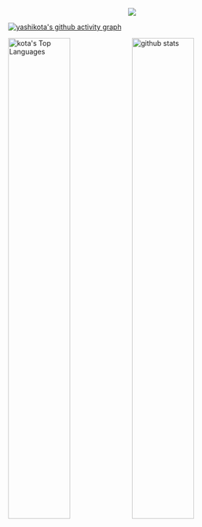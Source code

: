 <p align="center">
  <a href="https://github.com/yashikota?tab=repositories">
    <img src="https://skillicons.dev/icons?i=c,cpp,python,js,ts,react,next,linux,vscode,git,github" />
  </a>
</p>

[![yashikota's github activity graph](https://activity-graph.herokuapp.com/graph?username=yashikota&hide_border=true&theme=react-dark )](https://github.com/yashikota?tab=repositories)

<a href="https://github.com/yashikota?tab=repositories" alt="repositories" >
<img alt="kota's Top Languages" src="https://github-readme-stats.vercel.app/api/top-langs/?username=yashikota&langs_count=10&layout=compact&hide_border=true&text_color=777777&bg_color=00000000&border_color=00000000&hide=Jupyter%20Notebook" width="50%" /><img alt="github stats" width="50%" src="https://github-readme-stats.vercel.app/api?username=yashikota&hide_border=true&bg_color=00000000&theme=onedark&show_icons=ture"/>
</a> 

<!-- [![trophy](https://github-profile-trophy.vercel.app/?username=yashikota&theme=onedark&column=7
)](https://github.com/ryo-ma/github-profile-trophy)

[![](https://raw.githubusercontent.com/yashikota/yashikota/master/profile-summary-card-output/github_dark/0-profile-details.svg)](https://github.com/vn7n24fzkq/github-profile-summary-cards)
[![](https://raw.githubusercontent.com/yashikota/yashikota/master/profile-summary-card-output/github_dark/1-repos-per-language.svg)](https://github.com/vn7n24fzkq/github-profile-summary-cards) [![](https://raw.githubusercontent.com/yashikota/yashikota/master/profile-summary-card-output/github_dark/2-most-commit-language.svg)](https://github.com/vn7n24fzkq/github-profile-summary-cards)
[![](https://raw.githubusercontent.com/yashikota/yashikota/master/profile-summary-card-output/github_dark/3-stats.svg)](https://github.com/vn7n24fzkq/github-profile-summary-cards) [![](https://raw.githubusercontent.com/yashikota/yashikota/master/profile-summary-card-output/github_dark/4-productive-time.svg)](https://github.com/vn7n24fzkq/github-profile-summary-cards)

![](https://komarev.com/ghpvc/?username=yashikota&color=blue) -->

<!-- <img src="https://github-readme-streak-stats.herokuapp.com?user=yashikota&theme=github-dark&hide_border=true&date_format=%5BY.%5Dn.j&sideNums=777777&background=00000000&border=777777&stroke=777777&ring=777777&fire=777777&currStreakNum=777777&currStreakLabel=777777&sideLabels=777777&dates=777777" width="58%" /> -->

<!-- <img src="https://activity-graph.herokuapp.com/graph?username=yashikota&bg_color=00000000&hide_border=true&color=777777&line=777777&point=777777" /> -->

<!-- <div>
<img src="https://cdn.jsdelivr.net/gh/devicons/devicon/icons/linux/linux-original.svg" width="5%" />         
<img src="https://cdn.jsdelivr.net/gh/devicons/devicon/icons/ubuntu/ubuntu-plain.svg" width="5%" />       
<img src="https://cdn.jsdelivr.net/gh/devicons/devicon/icons/vscode/vscode-original.svg" width="5%" />          
<img src="https://cdn.jsdelivr.net/gh/devicons/devicon/icons/visualstudio/visualstudio-plain.svg" width="5%" />          
<img src="https://cdn.jsdelivr.net/gh/devicons/devicon/icons/windows8/windows8-original.svg" width="5%" />          
<img src="https://cdn.jsdelivr.net/gh/devicons/devicon/icons/unity/unity-original.svg" width="5%" />     
<img src="https://cdn.jsdelivr.net/gh/devicons/devicon/icons/unrealengine/unrealengine-original.svg" width="5%" />     
<img src="https://cdn.jsdelivr.net/gh/devicons/devicon/icons/rust/rust-plain.svg" width="5%" />                    
<img src="https://cdn.jsdelivr.net/gh/devicons/devicon/icons/c/c-original.svg" width="5%"/>
<img src="https://cdn.jsdelivr.net/gh/devicons/devicon/icons/cplusplus/cplusplus-original.svg" width="5%" />          
<img src="https://cdn.jsdelivr.net/gh/devicons/devicon/icons/qt/qt-original.svg" width="5%" />          
<img src="https://cdn.jsdelivr.net/gh/devicons/devicon/icons/python/python-original.svg" width="5%" />
<img src="https://cdn.jsdelivr.net/gh/devicons/devicon/icons/opencv/opencv-original.svg" width="5%" />          
<img src="https://cdn.jsdelivr.net/gh/devicons/devicon/icons/pytest/pytest-original.svg" width="5%" />          
<img src="https://cdn.jsdelivr.net/gh/devicons/devicon/icons/fastapi/fastapi-original.svg" width="5%" />          
<img src="https://cdn.jsdelivr.net/gh/devicons/devicon/icons/pytorch/pytorch-original.svg" width="5%" />          
<img src="https://cdn.jsdelivr.net/gh/devicons/devicon/icons/tensorflow/tensorflow-original.svg" width="5%" />          
<img src="https://cdn.jsdelivr.net/gh/devicons/devicon/icons/html5/html5-original.svg" width="5%" />
<img src="https://cdn.jsdelivr.net/gh/devicons/devicon/icons/css3/css3-original.svg" width="5%" />
<img src="https://cdn.jsdelivr.net/gh/devicons/devicon/icons/javascript/javascript-original.svg" width="5%" />
<img src="https://cdn.jsdelivr.net/gh/devicons/devicon/icons/typescript/typescript-original.svg" width="5%" />
<img src="https://cdn.jsdelivr.net/gh/devicons/devicon/icons/nodejs/nodejs-original.svg" width="5%" />          
<img src="https://cdn.jsdelivr.net/gh/devicons/devicon/icons/react/react-original.svg" width="5%" />
<img src="https://cdn.jsdelivr.net/gh/devicons/devicon/icons/storybook/storybook-original.svg" width="5%" />          
<img src="https://cdn.jsdelivr.net/gh/devicons/devicon/icons/nextjs/nextjs-original.svg" width="5%" />          
<img src="https://cdn.jsdelivr.net/gh/devicons/devicon/icons/materialui/materialui-original.svg" width="5%" />        
<img src="https://cdn.jsdelivr.net/gh/devicons/devicon/icons/tailwindcss/tailwindcss-plain.svg" width="5%" />            
<img src="https://cdn.jsdelivr.net/gh/devicons/devicon/icons/docker/docker-original.svg" width="5%" />
<img src="https://cdn.jsdelivr.net/gh/devicons/devicon/icons/flutter/flutter-original.svg" width="5%" />
<img src="https://cdn.jsdelivr.net/gh/devicons/devicon/icons/dart/dart-original.svg" width="5%" />
<img src="https://cdn.jsdelivr.net/gh/devicons/devicon/icons/git/git-original.svg" width="5%" />
<img src="https://cdn.jsdelivr.net/gh/devicons/devicon/icons/github/github-original.svg" width="5%" />
<img src="https://cdn.jsdelivr.net/gh/devicons/devicon/icons/go/go-original-wordmark.svg" width="5%" />
<img src="https://cdn.jsdelivr.net/gh/devicons/devicon/icons/java/java-original.svg" width="5%" />
<img src="https://cdn.jsdelivr.net/gh/devicons/devicon/icons/kotlin/kotlin-original.svg" width="5%" />
<img src="https://cdn.jsdelivr.net/gh/devicons/devicon/icons/markdown/markdown-original.svg" width="5%" />
<img src="https://cdn.jsdelivr.net/gh/devicons/devicon/icons/blender/blender-original.svg" width="5%" />
</div> -->
